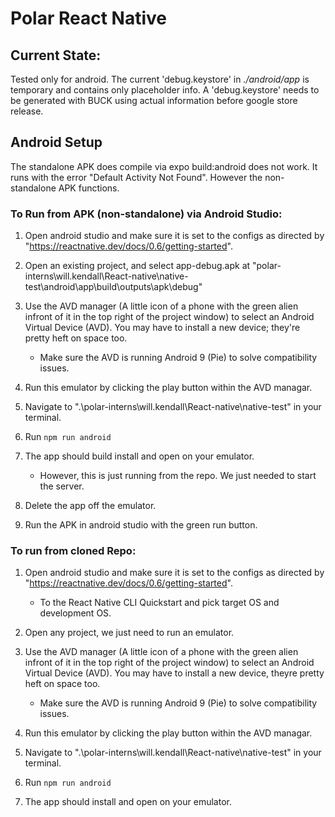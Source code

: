 # Polar React Native

## Current State:

Tested only for android. The current 'debug.keystore' in _./android/app_ is
temporary and contains only placeholder info. A 'debug.keystore' needs to be
generated with BUCK using actual information before google store release.

## Android Setup

The standalone APK does compile via expo build:android does not work. It runs
with the error "Default Activity Not Found". However the non-standalone APK
functions.

### To Run from APK (non-standalone) via Android Studio:

1. Open android studio and make sure it is set to the configs as directed by
  "https://reactnative.dev/docs/0.6/getting-started".

2. Open an existing project, and select app-debug.apk at "polar-interns\will.kendall\React-native\native-test\android\app\build\outputs\apk\debug"

3. Use the AVD manager (A little icon of a phone with the green alien infront of it in the top right of the project window) to select an Android Virtual Device (AVD). You may have to install a new device; they're pretty heft on space too.
   - Make sure the AVD is running Android 9 (Pie) to solve compatibility issues.
4. Run this emulator by clicking the play button within the AVD managar.
5. Navigate to ".\polar-interns\will.kendall\React-native\native-test\" in your terminal.
6. Run
   `npm run android`
7. The app should build install and open on your emulator.
   - However, this is just running from the repo. We just needed to start the server.
8. Delete the app off the emulator.
9. Run the APK in android studio with the green run button.

### To run from cloned Repo:

1. Open android studio and make sure it is set to the configs as directed by "https://reactnative.dev/docs/0.6/getting-started".

    - To the React Native CLI Quickstart and pick target OS and development OS.
    
2. Open any project, we just need to run an emulator.

3. Use the AVD manager (A little icon of a phone with the green alien infront of
   it in the top right of the project window) to select an Android Virtual Device
   (AVD). You may have to install a new device, theyre pretty heft on space too.

   - Make sure the AVD is running Android 9 (Pie) to solve compatibility issues.
4. Run this emulator by clicking the play button within the AVD managar.
5. Navigate to ".\polar-interns\will.kendall\React-native\native-test\" in your terminal.
6. Run
   `npm run android`
7. The app should install and open on your emulator.
